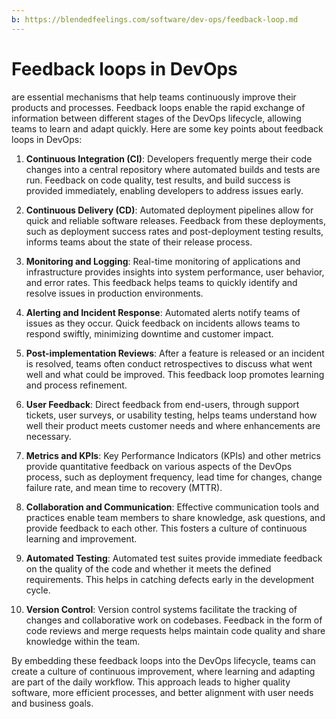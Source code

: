 ```yaml
---
b: https://blendedfeelings.com/software/dev-ops/feedback-loop.md
---
```


# Feedback loops in DevOps 
are essential mechanisms that help teams continuously improve their products and processes. Feedback loops enable the rapid exchange of information between different stages of the DevOps lifecycle, allowing teams to learn and adapt quickly. Here are some key points about feedback loops in DevOps:

1. **Continuous Integration (CI)**: Developers frequently merge their code changes into a central repository where automated builds and tests are run. Feedback on code quality, test results, and build success is provided immediately, enabling developers to address issues early.

2. **Continuous Delivery (CD)**: Automated deployment pipelines allow for quick and reliable software releases. Feedback from these deployments, such as deployment success rates and post-deployment testing results, informs teams about the state of their release process.

3. **Monitoring and Logging**: Real-time monitoring of applications and infrastructure provides insights into system performance, user behavior, and error rates. This feedback helps teams to quickly identify and resolve issues in production environments.

4. **Alerting and Incident Response**: Automated alerts notify teams of issues as they occur. Quick feedback on incidents allows teams to respond swiftly, minimizing downtime and customer impact.

5. **Post-implementation Reviews**: After a feature is released or an incident is resolved, teams often conduct retrospectives to discuss what went well and what could be improved. This feedback loop promotes learning and process refinement.

6. **User Feedback**: Direct feedback from end-users, through support tickets, user surveys, or usability testing, helps teams understand how well their product meets customer needs and where enhancements are necessary.

7. **Metrics and KPIs**: Key Performance Indicators (KPIs) and other metrics provide quantitative feedback on various aspects of the DevOps process, such as deployment frequency, lead time for changes, change failure rate, and mean time to recovery (MTTR).

8. **Collaboration and Communication**: Effective communication tools and practices enable team members to share knowledge, ask questions, and provide feedback to each other. This fosters a culture of continuous learning and improvement.

9. **Automated Testing**: Automated test suites provide immediate feedback on the quality of the code and whether it meets the defined requirements. This helps in catching defects early in the development cycle.

10. **Version Control**: Version control systems facilitate the tracking of changes and collaborative work on codebases. Feedback in the form of code reviews and merge requests helps maintain code quality and share knowledge within the team.

By embedding these feedback loops into the DevOps lifecycle, teams can create a culture of continuous improvement, where learning and adapting are part of the daily workflow. This approach leads to higher quality software, more efficient processes, and better alignment with user needs and business goals.